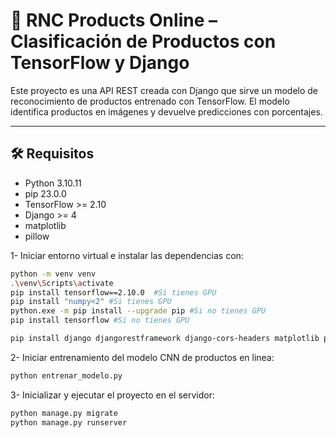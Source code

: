 # 🧠 RNC Products Online – Clasificación de Productos con TensorFlow y Django

Este proyecto es una API REST creada con Django que sirve un modelo de reconocimiento de productos entrenado con TensorFlow. El modelo identifica productos en imágenes y devuelve predicciones con porcentajes.

---

## 🛠 Requisitos

- Python 3.10.11
- pip 23.0.0
- TensorFlow >= 2.10
- Django >= 4
- matplotlib
- pillow

1- Iniciar entorno virtual e instalar las dependencias con:
```bash
python -m venv venv
.\venv\Scripts\activate
pip install tensorflow==2.10.0  #Si tienes GPU
pip install "numpy<2" #Si tienes GPU
python.exe -m pip install --upgrade pip #Si no tienes GPU
pip install tensorflow #Si no tienes GPU

pip install django djangorestframework django-cors-headers matplotlib pillow
```
2- Iniciar entrenamiento del modelo CNN de productos en linea:
```bash
python entrenar_modelo.py
```
3- Inicializar y ejecutar el proyecto en el servidor:
```bash
python manage.py migrate
python manage.py runserver
```
